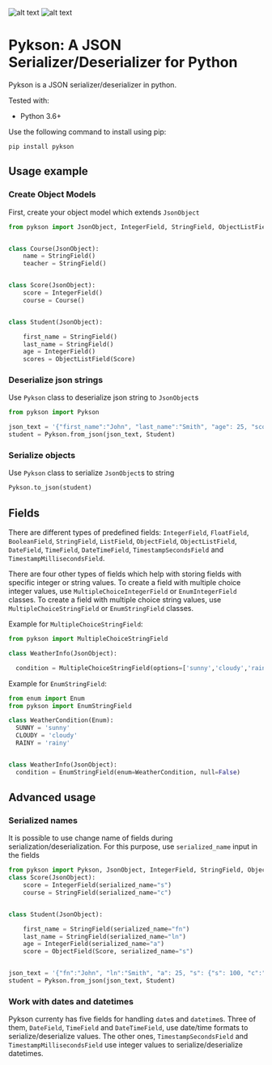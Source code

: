 ![alt text][pypi_version] ![alt text][licence_version]

# Pykson: A JSON Serializer/Deserializer for Python

Pykson is a JSON serializer/deserializer in python.

Tested with:
* Python 3.6+

Use the following command to install using pip:
```
pip install pykson
```

## Usage example
### Create Object Models
First, create your object model which extends `JsonObject`
```python
from pykson import JsonObject, IntegerField, StringField, ObjectListField


class Course(JsonObject):
    name = StringField()
    teacher = StringField()


class Score(JsonObject):
    score = IntegerField()
    course = Course()


class Student(JsonObject):

    first_name = StringField()
    last_name = StringField()
    age = IntegerField()
    scores = ObjectListField(Score)

```

### Deserialize json strings
Use `Pykson` class to deserialize json string to `JsonObject`s
```python
from pykson import Pykson

json_text = '{"first_name":"John", "last_name":"Smith", "age": 25, "scores": [ {"course": {"name": "Algebra", "teacher" :"Mr. Schmidt"}, "score": 100}, {"course": {"name": "Statistics", "teacher": "Mrs. Lee"}, "score": 90} ]}'
student = Pykson.from_json(json_text, Student)
```

### Serialize objects
Use `Pykson` class to serialize `JsonObject`s to string
```python
Pykson.to_json(student)
```
## Fields
There are different types of predefined fields: `IntegerField`, `FloatField`, `BooleanField`, `StringField`, `ListField`, `ObjectField`, `ObjectListField`, `DateField`, `TimeField`, `DateTimeField`, `TimestampSecondsField` and `TimestampMillisecondsField`.

There are four other types of fields which help with storing fields with specific integer or string values. To create a field with multiple choice integer values, use `MultipleChoiceIntegerField` or `EnumIntegerField` classes. To create a field with multiple choice string values, use `MultipleChoiceStringField` or `EnumStringField` classes.

Example for `MultipleChoiceStringField`:
```python
from pykson import MultipleChoiceStringField

class WeatherInfo(JsonObject):

  condition = MultipleChoiceStringField(options=['sunny','cloudy','rainy'], null=False)

```

Example for `EnumStringField`:
```python
from enum import Enum
from pykson import EnumStringField

class WeatherCondition(Enum):
  SUNNY = 'sunny'
  CLOUDY = 'cloudy'
  RAINY = 'rainy'


class WeatherInfo(JsonObject):
  condition = EnumStringField(enum=WeatherCondition, null=False)

```



## Advanced usage

### Serialized names
It is possible to use change name of fields during serialization/deserialization. For this purpose, use `serialized_name` input in the fields
```python
from pykson import Pykson, JsonObject, IntegerField, StringField, ObjectField
class Score(JsonObject):
    score = IntegerField(serialized_name="s")
    course = StringField(serialized_name="c")


class Student(JsonObject):

    first_name = StringField(serialized_name="fn")
    last_name = StringField(serialized_name="ln")
    age = IntegerField(serialized_name="a")
    score = ObjectField(Score, serialized_name="s")


json_text = '{"fn":"John", "ln":"Smith", "a": 25, "s": {"s": 100, "c":"Algebra"}}'
student = Pykson.from_json(json_text, Student)
```

### Work with dates and datetimes
Pykson currenty has five fields for handling `date`s and `datetime`s.
Three of them, `DateField`, `TimeField` and `DateTimeField`, use date/time formats to serialize/deserialize values. The other ones, `TimestampSecondsField` and `TimestampMillisecondsField` use integer values to serialize/deserialize datetimes.

[pypi_version]: https://img.shields.io/pypi/v/pykson.svg "PYPI version"
[licence_version]: https://img.shields.io/badge/license-MIT%20v2-brightgreen.svg "MIT Licence"
